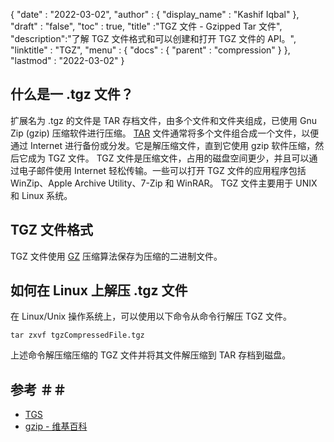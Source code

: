 {
  "date" : "2022-03-02",
  "author" : {
    "display_name" : "Kashif Iqbal"
},
  "draft" : "false",
  "toc" : true,
  "title" :"TGZ 文件 - Gzipped Tar 文件",
  "description":"了解 TGZ 文件格式和可以创建和打开 TGZ 文件的 API。",
  "linktitle" : "TGZ",
  "menu" : {
    "docs" : {
      "parent" : "compression"
}
},
  "lastmod" : "2022-03-02"
}

## 什么是一 .tgz 文件？

扩展名为 .tgz 的文件是 TAR 存档文件，由多个文件和文件夹组成，已使用 Gnu Zip (gzip) 压缩软件进行压缩。 [TAR](/zh/compression/tar/) 文件通常将多个文件组合成一个文件，以便通过 Internet 进行备份或分发。它是解压缩文件，直到它使用 gzip 软件压缩，然后它成为 TGZ 文件。 TGZ 文件是压缩文件，占用的磁盘空间更少，并且可以通过电子邮件使用 Internet 轻松传输。一些可以打开 TGZ 文件的应用程序包括 WinZip、Apple Archive Utility、7-Zip 和 WinRAR。 TGZ 文件主要用于 UNIX 和 Linux 系统。

## TGZ 文件格式

TGZ 文件使用 [GZ](/zh/compression/gz/) 压缩算法保存为压缩的二进制文件。

## 如何在 Linux 上解压 .tgz 文件

在 Linux/Unix 操作系统上，可以使用以下命令从命令行解压 TGZ 文件。

```
tar zxvf tgzCompressedFile.tgz
```

上述命令解压缩压缩的 TGZ 文件并将其文件解压缩到 TAR 存档到磁盘。
## 参考 ＃＃

* [TGS](https://core.telegram.org/stickers#animated-stickers)
* [gzip - 维基百科](https://en.wikipedia.org/wiki/Gzip)

